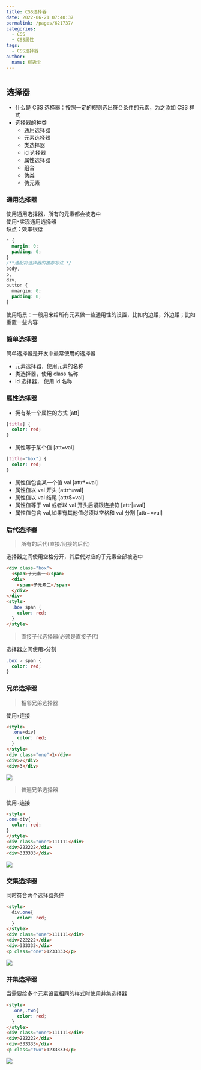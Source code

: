 ```yaml
---
title: CSS选择器
date: 2022-06-21 07:40:37
permalink: /pages/621737/
categories:
  - CSS
  - CSS属性
tags:
  - CSS选择器
author: 
  name: 柳逸尘
---
```


#

## 选择器

- 什么是 CSS 选择器：按照一定的规则选出符合条件的元素，为之添加 CSS 样式
- 选择器的种类
  - 通用选择器
  - 元素选择器
  - 类选择器
  - id 选择器
  - 属性选择器
  - 组合
  - 伪类
  - 伪元素

### 通用选择器

使用通用选择器，所有的元素都会被选中<br/>
使用`*`实现通用选择器<br/>
缺点：效率很低

```css
* {
  margin: 0;
  padding: 0;
}
/**通配符选择器的推荐写法 */
body,
p,
div,
button {
  mnargin: 0;
  padding: 0;
}
```

使用场景：一般用来给所有元素做一些通用性的设置，比如内边距，外边距；比如重置一些内容

### 简单选择器

简单选择器是开发中最常使用的选择器

- 元素选择器，使用元素的名称
- 类选择器，使用 class 名称
- id 选择器， 使用 id 名称

### 属性选择器

- 拥有某一个属性的方式 [att]

```css
[title] {
  color: red;
}
```

- 属性等于某个值 [att=val]

```css
[title="box"] {
  color: red;
}
```

- 属性值包含某一个值 val [attr*=val]
- 属性值以 val 开头 [attr^=val]
- 属性值以 val 结尾 [attr$=val]
- 属性值等于 val 或者以 val 开头后紧跟连接符 [attr|=val]
- 属性值包含 val,如果有其他值必须以空格和 val 分割 [attr~=val]

### 后代选择器

> 所有的后代(直接/间接的后代)

选择器之间使用空格分开，其后代对应的子元素全部被选中

```HTML
<div class="box">
  <span>子元素一</span>
  <div>
    <span>子元素二</span>
  </div>
</div>
<style>
  .box span {
    color: red;
  }
</style>
```

> 直接子代选择器(必须是直接子代)

选择器之间使用`>`分割

```css
.box > span {
  color: red;
}
```

### 兄弟选择器

> 相邻兄弟选择器

使用`+`连接

```HTML
<style>
  .one+div{
    color: red;
  }
</style>
<div class="one">1</div>
<div>2</div>
<div>3</div>
```

![](https://cdn.statically.io/gh/liuyichens/blog_img@main/20220620221807.png)

> 普遍兄弟选择器

使用`~`连接

```HTML
<style>
.one~div{
  color: red;
}
</style>
<div class="one">111111</div>
<div>222222</div>
<div>333333</div>
```

![](https://cdn.statically.io/gh/liuyichens/blog_img@main/20220620221939.png)

### 交集选择器

同时符合两个选择器条件

```HTML
<style>
  div.one{
    color: red;
  }
</style>
<div class="one">111111</div>
<div>222222</div>
<div>333333</div>
<p class="one">1233333</p>
```

![](https://cdn.statically.io/gh/liuyichens/blog_img@main/20220620222232.png)

### 并集选择器

当需要给多个元素设置相同的样式时使用并集选择器

```HTML
<style>
  .one,.two{
    color: red;
  }
</style>
<div class="one">111111</div>
<div>222222</div>
<div>333333</div>
<p class="two">1233333</p>
```

![](https://cdn.statically.io/gh/liuyichens/blog_img@main/20220620222517.png)